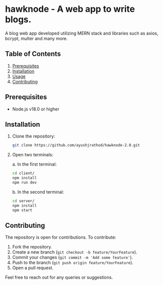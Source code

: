 
# hawknode - A web app to write blogs.

A blog web app developed utilizing MERN stack and libraries such as axios, bcrypt, multer and many more.

## Table of Contents
1. [Prerequisites](#prerequisites)
2. [Installation](#installation)
3. [Usage](#usage)
6. [Contributing](#contributing)

## Prerequisites
- Node.js v18.0 or higher

## Installation
1. Clone the repository:
    ```bash
    git clone https://github.com/ayushjrathod/hawknode-2.0.git
    ```

2. Open two terminals:

    a. In the first terminal:
    ```bash
    cd client/
    npm install
    npm run dev
    ```

    b. In the second terminal:
    ```bash
    cd server/
    npm install
    npm start
    ```
<!---
## Usage
1. Register.
2. You will be allocated a random amount of funds.
3. You will be redirected to the dashboard.
4. You can send virtual money to other registered users.

## Features
- User registration and login.
- Random fund allocation upon registration.
- Send virtual money to other users.
- Dashboard displaying user balance and transaction history.
--->

## Contributing
The repository is open for contributions. To contribute:
1. Fork the repository.
2. Create a new branch (`git checkout -b feature/YourFeature`).
3. Commit your changes (`git commit -m 'Add some feature'`).
4. Push to the branch (`git push origin feature/YourFeature`).
5. Open a pull request.


Feel free to reach out for any queries or suggestions.
